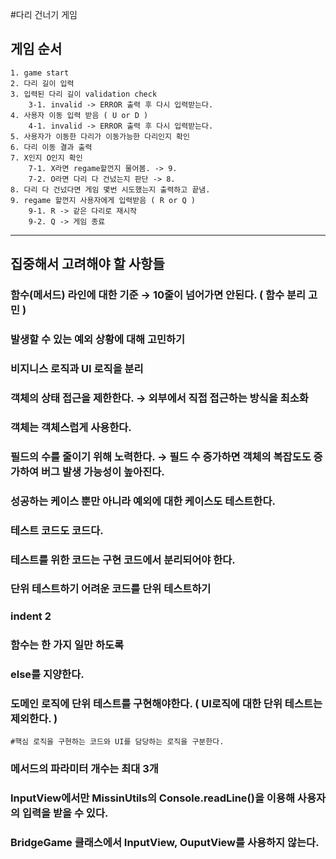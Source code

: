 #다리 건너기 게임

## 게임 순서
```text
1. game start
2. 다리 길이 입력
3. 입력된 다리 길이 validation check
    3-1. invalid -> ERROR 출력 후 다시 입력받는다.
4. 사용자 이동 입력 받음 ( U or D )
    4-1. invalid -> ERROR 출력 후 다시 입력받는다.
5. 사용자가 이동한 다리가 이동가능한 다리인지 확인
6. 다리 이동 결과 출력
7. X인지 O인지 확인
    7-1. X라면 regame할껀지 물어봄. -> 9.
    7-2. O라면 다리 다 건넜는지 판단 -> 8.
8. 다리 다 건넜다면 게임 몇번 시도했는지 출력하고 끝냄.
9. regame 할껀지 사용자에게 입력받음 ( R or Q )
    9-1. R -> 같은 다리로 재시작
    9-2. Q -> 게임 종료    
```

---
## 집중해서 고려해야 할 사항들
### 함수(메서드) 라인에 대한 기준 → 10줄이 넘어가면 안된다. ( 함수 분리 고민 )
### 발생할 수 있는 예외 상황에 대해 고민하기
### 비지니스 로직과 UI 로직을 분리
### 객체의 상태 접근을 제한한다. → 외부에서 직접 접근하는 방식을 최소화
### 객체는 객체스럽게 사용한다.
### 필드의 수를 줄이기 위해 노력한다. → 필드 수 증가하면 객체의 복잡도도 증가하여 버그 발생 가능성이 높아진다.
### 성공하는 케이스 뿐만 아니라 예외에 대한 케이스도 테스트한다.
### 테스트 코드도 코드다.
### 테스트를 위한 코드는 구현 코드에서 분리되어야 한다.
### 단위 테스트하기 어려운 코드를 단위 테스트하기
### indent 2
### 함수는 한 가지 일만 하도록
### else를 지양한다.
### 도메인 로직에 단위 테스트를 구현해야한다. ( UI로직에 대한 단위 테스트는 제외한다. )
    #핵심 로직을 구현하는 코드와 UI를 담당하는 로직을 구분한다.
### 메서드의 파라미터 개수는 최대 3개
### InputView에서만 MissinUtils의 Console.readLine()을 이용해 사용자의 입력을 받을 수 있다.
### BridgeGame 클래스에서 InputView, OuputView를 사용하지 않는다.

